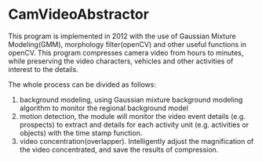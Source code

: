 # CamVideoAbstractor
 This program is implemented in 2012 with the use of Gaussian Mixture Modeling(GMM), morphology filter(openCV) and other useful functions in openCV.
This program compresses camera video from hours to minutes, while preserving the video characters, vehicles and other activities of interest to the details.

The whole process can be divided as follows: 
1. background modeling, using Gaussian mixture background modeling algorithm to monitor the regional background model
2. motion detection, the module will monitor the video event details (e.g. prospects) to extract and details for each activity unit (e.g. activities or objects) with the time stamp function.
3. video concentration(overlapper). Intelligently adjust the magnification of the video concentrated, and save the results of compression.
